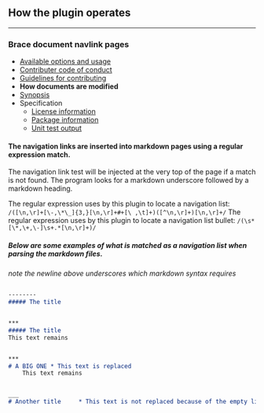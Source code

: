 ## How the plugin operates 

---
### Brace document navlink pages
* [Available options and usage](https://github.com/restarian/brace_document_navlink/blob/master/docs/available_options_and_usage.md)
* [Contributer code of conduct](https://github.com/restarian/brace_document_navlink/blob/master/docs/contributer_code_of_conduct.md)
* [Guidelines for contributing](https://github.com/restarian/brace_document_navlink/blob/master/docs/guidelines_for_contributing.md)
* **How documents are modified**
* [Synopsis](https://github.com/restarian/brace_document_navlink/blob/master/docs/synopsis.md)
* Specification
  * [License information](https://github.com/restarian/brace_document_navlink/blob/master/docs/specification/license_information.md)
  * [Package information](https://github.com/restarian/brace_document_navlink/blob/master/docs/specification/package_information.md)
  * [Unit test output](https://github.com/restarian/brace_document_navlink/blob/master/docs/specification/unit_test_output.md)

#### The navigation links are inserted into markdown pages using a regular expression match.
The navigation link test will be injected at the very top of the page if a match is not found. The program looks for a markdown underscore followed by a markdown heading.  

The regular expression uses by this plugin to locate a navigation list: ```/([\n,\r]+[\-,\*\_]{3,}[\n,\r]+#+[\ ,\t]+)([^\n,\r]+)[\n,\r]+/```
The regular expression uses by this plugin to locate a navigation list bullet: ```/(\s*[\*,\+,\-]\s+.*[\n,\r]+)/```


##### Below are some examples of what is matched as a navigation list when parsing the markdown files. 
*note the newline above underscores which markdown syntax requires*

```markdown

--------
##### The title

```

```markdown

***
##### The title
This text remains
```

```markdown

***
# A BIG ONE	* This text is replaced
	This text remains
```

```markdown

___
# Another title 	* This text is not replaced because of the empty line above
```
